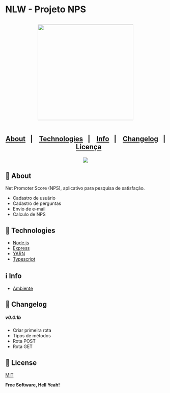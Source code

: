 # NLW - Projeto NPS

<h2 align="center">
    <img width="300px" src="https://i.postimg.cc/QMFZDQ5c/Screenshot-1.png">
    <br><br>
    <p align="center">
      <a href="#-about">About</a>&nbsp;&nbsp;&nbsp;|&nbsp;&nbsp;&nbsp;
      <a href="#-technologies">Technologies</a>&nbsp;&nbsp;&nbsp;|&nbsp;&nbsp;&nbsp;
      <a href="#-info">Info</a>&nbsp;&nbsp;&nbsp;|&nbsp;&nbsp;&nbsp;
      <a href="#-changelog">Changelog</a>&nbsp;&nbsp;&nbsp;|&nbsp;&nbsp;&nbsp;
      <a href="#-license">Licença</a>
  </p>
</h2>
</h3>
<p align="center">
  <a href="https://rocketseat.com.br">
    <img src="https://i.imgur.com/1o7urkT.png">
  </a>
</p>

## 🔖 About
Net Promoter Score (NPS), aplicativo para pesquisa de satisfação.
- Cadastro de usuário 
- Cadastro de perguntas
- Envio de e-mail
- Calculo de NPS

## 🚀 Technologies
- [Node.js](https://nodejs.org/en/)
- [Express](https://expressjs.com/pt-br/)
- [YARN](https://yarnpkg.com/)
- [Typescript](https://www.typescriptlang.org/)

## ℹ️ Info
- [Ambiente](https://www.notion.so/Configura-es-do-ambiente-Node-js-ae9fea3f78894139af4268d198294e2a)

## 📄 Changelog
##### v0.0.1b 
- Criar primeira rota
- Tipos de métodos
- Rota POST
- Rota GET

## 📝 License

[MIT](LICENSE)

**Free Software, Hell Yeah!**